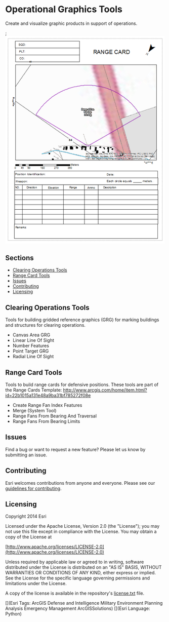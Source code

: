 # Operational Graphics Tools

Create and visualize graphic products in support of operations.

;![Image of repository-template](operational_graphics_screenshot.png)

## Sections

* [Clearing Operations Tools](#clearing-operations-tools)
* [Range Card Tools](#range-card-tools)
* [Issues](#issues)
* [Contributing](#contributing)
* [Licensing](#licensing)

## Clearing Operations Tools

Tools for building gridded reference graphics (GRG) for marking buildings and structures for clearing operations.

* Canvas Area GRG
* Linear Line Of Sight
* Number Features
* Point Target GRG
* Radial Line Of Sight

## Range Card Tools

Tools to build range cards for defensive positions.
These tools are part of the Range Cards Template: http://www.arcgis.com/home/item.html?id=22b1015a131e48a9ba31bf785272f08e

* Create Range Fan Index Features
* Merge (System Tool)
* Range Fans From Bearing And Traversal
* Range Fans From Bearing Limits

## Issues

Find a bug or want to request a new feature?  Please let us know by submitting an issue.

## Contributing

Esri welcomes contributions from anyone and everyone. Please see our [guidelines for contributing](https://github.com/esri/contributing).

## Licensing

Copyright 2014 Esri

Licensed under the Apache License, Version 2.0 (the "License");
you may not use this file except in compliance with the License.
You may obtain a copy of the License at

   [http://www.apache.org/licenses/LICENSE-2.0](http://www.apache.org/licenses/LICENSE-2.0)

Unless required by applicable law or agreed to in writing, software
distributed under the License is distributed on an "AS IS" BASIS,
WITHOUT WARRANTIES OR CONDITIONS OF ANY KIND, either express or implied.
See the License for the specific language governing permissions and
limitations under the License.

A copy of the license is available in the repository's
[license.txt](license.txt) file.

[](Esri Tags: ArcGIS Defense and Intelligence Military Environment Planning Analysis Emergency Management ArcGISSolutions)
[](Esri Language: Python)
